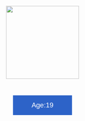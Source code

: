 <p align="center">
 <img src="https://education.github.com/assets/experience/02/github-web-development-kit-logo-7b7457f9366e7e245815871a994d0e2ebacdbd84549a53182b308d795b46d88d.png" height="200"/>
</p> 
<br>

<p align="center">
<button type="button" name="myButton" style="color: #ffffff; background-color: #2d63c8; font-size: 19px; border: 1px solid #2d63c8; padding: 15px 50px; cursor: pointer">Age:19</button>
</p>
